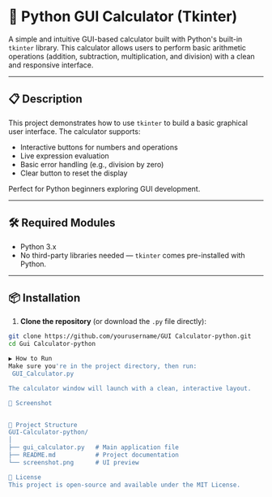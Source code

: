 # 🧮 Python GUI Calculator (Tkinter)

A simple and intuitive GUI-based calculator built with Python's built-in `tkinter` library. This calculator allows users to perform basic arithmetic operations (addition, subtraction, multiplication, and division) with a clean and responsive interface.

---

## 📋 Description

This project demonstrates how to use `tkinter` to build a basic graphical user interface. The calculator supports:

- Interactive buttons for numbers and operations
- Live expression evaluation
- Basic error handling (e.g., division by zero)
- Clear button to reset the display

Perfect for Python beginners exploring GUI development.

---

## 🛠️ Required Modules

- Python 3.x  
- No third-party libraries needed — `tkinter` comes pre-installed with Python.

---

## 📦 Installation

1. **Clone the repository** (or download the `.py` file directly):

```bash
git clone https://github.com/yourusername/GUI Calculator-python.git
cd Gui Calculator-python

▶️ How to Run
Make sure you're in the project directory, then run:
 GUI_Calculator.py

The calculator window will launch with a clean, interactive layout.

📸 Screenshot


📁 Project Structure
GUI-Calculator-python/
│
├── gui_calculator.py   # Main application file
├── README.md           # Project documentation
└── screenshot.png      # UI preview

📄 License
This project is open-source and available under the MIT License.



